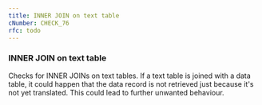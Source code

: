 ```yaml
---
title: INNER JOIN on text table
cNumber: CHECK_76
rfc: todo
---
```


### INNER JOIN on text table
Checks for INNER JOINs on text tables. If a text table is joined with a data table, it could happen that the data record is not retrieved just because it's not yet translated. This could lead to further unwanted behaviour.
